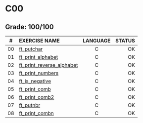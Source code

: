 # C00

## Grade: 100/100

|#	|EXERCISE NAME	                      |LANGUAGE	|STATUS		
|:-:|:--								                  |:-:		  |--:			
|00 |[ft_putchar](./ex00)                 |C        |OK
|01 |[ft_print_alphabet](./ex01)          |C        |OK
|02 |[ft_print_reverse_alphabet](./ex02)  |C        |OK
|03 |[ft_print_numbers](./ex03)           |C        |OK
|04 |[ft_is_negative](./ex04)             |C        |OK
|05 |[ft_print_comb](./ex05)              |C        |OK
|06 |[ft_print_comb2](./ex06)             |C        |OK
|07 |[ft_putnbr](./ex07)                  |C        |OK
|08 |[ft_print_combn](./ex08)             |C        |OK
